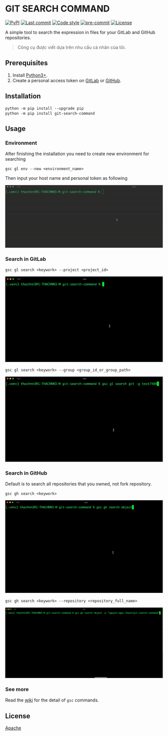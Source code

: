 # GIT SEARCH COMMAND

[![PyPI](https://img.shields.io/pypi/v/git-search-command)](https://pypi.org/project/git-search-command/)
[![Last commit](https://img.shields.io/github/last-commit/nguyen-ngoc-thach/git-search-command?color=yellow)](https://github.com/nguyen-ngoc-thach/git-search-command/commits/)
[![Code style](https://img.shields.io/badge/code%20style-black-black)](https://github.com/psf/black)
[![pre-commit](https://img.shields.io/github/workflow/status/nguyen-ngoc-thach/git-search-command/code-clean/master?label=pre-commit)](https://github.com/nguyen-ngoc-thach/git-search-command/actions/workflows/code_clean.yml)
[![License](https://img.shields.io/badge/license-Apache-orange)](https://github.com/nguyen-ngoc-thach/git-search-command/blob/main/LICENSE)

A simple tool to search the expression in files for your GitLab and GitHub repositories.

> Công cụ được viết dựa trên nhu cầu cá nhân của tôi.

## Prerequisites

1. Install [Python3+](https://www.python.org/downloads/).
2. Create a personal access token on [GitLab](https://docs.gitlab.com/ee/user/project/settings/project_access_tokens.html) or [GitHub](https://docs.github.com/en/authentication/keeping-your-account-and-data-secure/creating-a-personal-access-token).

## Installation

```
python -m pip install --upgrade pip
python -m pip install git-search-command
```

## Usage

### Environment

After finishing the installation you need to create new environment for searching

```
gsc gl env --new <environment_name>
```

Then input your host name and personal token as following

![](./resources/gsc_setup_env.gif)

### Search in GitLab

```
gsc gl search <keywork> --project <project_id>
```

![](./resources/gsc_gl_search_project.gif)

```
gsc gl search <keywork> --group <group_id_or_group_path>
```

![](./resources/gsc_gl_search_group.gif)

### Search in GitHub

Default is to search all repositories that you owned, not fork repository.

```
gsc gh search <keywork>
```

![](./resources/gsc_gh_search_all.gif)

```
gsc gh search <keywork> --repository <repository_full_name>
```

![](./resources/gsc_gh_search_repo.gif)

### See more

Read the [wiki](https://github.com/nguyen-ngoc-thach/git-search-command/wiki) for the detail of `gsc` commands.

## License

[Apache](https://github.com/nguyen-ngoc-thach/git-search-command/blob/main/LICENSE)